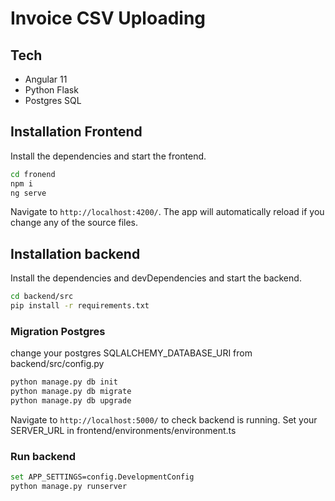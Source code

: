 # Invoice CSV Uploading 


## Tech

- Angular 11 
- Python Flask
- Postgres SQL


## Installation Frontend

Install the dependencies and start the frontend.

```sh
cd fronend
npm i
ng serve
```
Navigate to `http://localhost:4200/`. The app will automatically reload if you change any of the source files.

## Installation backend
Install the dependencies and devDependencies and start the backend.

```sh
cd backend/src
pip install -r requirements.txt
```
### Migration Postgres
change your postgres SQLALCHEMY_DATABASE_URI from backend/src/config.py

```sh
python manage.py db init
python manage.py db migrate
python manage.py db upgrade
```
Navigate to `http://localhost:5000/` to check backend is running.
Set your SERVER_URL in frontend/environments/environment.ts

### Run backend

```sh
set APP_SETTINGS=config.DevelopmentConfig
python manage.py runserver
```
